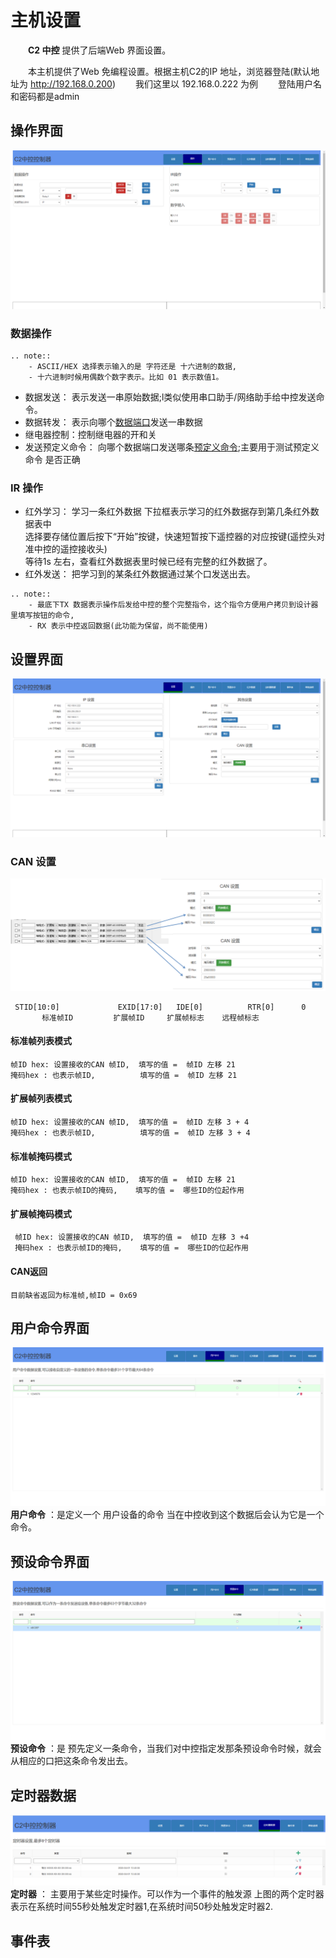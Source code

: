 # 主机设置

&emsp;&emsp;**C2 中控** 提供了后端Web 界面设置。

&emsp;&emsp;本主机提供了Web 免编程设置。根据主机C2的IP 地址，浏览器登陆(默认地址为 http://192.168.0.200)
&emsp;&emsp;我们这里以 192.168.0.222 为例
&emsp;&emsp;登陆用户名和密码都是admin

## 操作界面
 
![操作界面](../images/C2/1operation.png "操作界面")  


### 数据操作
```eval_rst
.. note::
    - ASCII/HEX 选择表示输入的是 字符还是 十六进制的数据,
    - 十六进制时候用偶数个数字表示。比如 01 表示数值1。
```
- 数据发送： 表示发送一串原始数据;l类似使用串口助手/网络助手给中控发送命令。
- 数据转发： 表示向哪个[数据端口](./C2_terms.md)发送一串数据
- 继电器控制：控制继电器的开和关
- 发送预定义命令： 向哪个数据端口发送哪条[预定义命令](./C2_terms.md);主要用于测试预定义命令 是否正确
### IR 操作
- 红外学习： 学习一条红外数据 下拉框表示学习的红外数据存到第几条红外数据表中  
             选择要存储位置后按下“开始”按键，快速短暂按下遥控器的对应按键(遥控头对准中控的遥控接收头)  
             等待1s 左右，查看红外数据表里时候已经有完整的红外数据了。
- 红外发送： 把学习到的某条红外数据通过某个口发送出去。  


```eval_rst
.. note::
    - 最底下TX 数据表示操作后发给中控的整个完整指令，这个指令方便用户拷贝到设计器里填写按钮的命令,   
    - RX 表示中控返回数据(此功能为保留，尚不能使用)
```

## 设置界面

![设置界面](../images/C2/2settings.png "设置界面")  
 
### CAN 设置   
![滤波器](../images/C2/canfilter.png "滤波器")  

     STID[10:0]             EXID[17:0]   IDE[0]          RTR[0]      0
           标准帧ID         扩展帧ID     扩展帧标志    远程帧标志  
  
 ####  标准帧列表模式  
    帧ID hex: 设置接收的CAN 帧ID,  填写的值 =  帧ID 左移 21  
    掩码hex : 也表示帧ID,          填写的值 =  帧ID 左移 21  
 ####  扩展帧列表模式     
    帧ID hex: 设置接收的CAN 帧ID,  填写的值 =  帧ID 左移 3 + 4  
    掩码hex : 也表示帧ID,          填写的值 =  帧ID 左移 3 + 4  

 ####  标准帧掩码模式  
    帧ID hex: 设置接收的CAN 帧ID,  填写的值 =  帧ID 左移 21  
    掩码hex : 也表示帧ID的掩码,    填写的值 =  哪些ID的位起作用  
 ####  扩展帧掩码模式
     帧ID hex: 设置接收的CAN 帧ID,  填写的值 =  帧ID 左移 3 +4  
     掩码hex : 也表示帧ID的掩码,    填写的值 =  哪些ID的位起作用   
  
  #### CAN返回  
    目前缺省返回为标准帧,帧ID = 0x69
 
## 用户命令界面

![设置界面](../images/C2/3usercmmd.png "设置界面")  
**用户命令** ：是定义一个 用户设备的命令  当在中控收到这个数据后会认为它是一个命令。

## 预设命令界面
![预设命令界面](../images/C2/4precmmd.png "预设命令界面")  
**预设命令** ：是 预先定义一条命令，当我们对中控指定发那条预设命令时候，就会从相应的口把这条命令发出去。

## 定时器数据
![定时器界面](../images/C2/5timerdata.png "定时器界面")  
**定时器**  ： 主要用于某些定时操作。可以作为一个事件的触发源
上图的两个定时器表示在系统时间55秒处触发定时器1,在系统时间50秒处触发定时器2.

## 事件表


